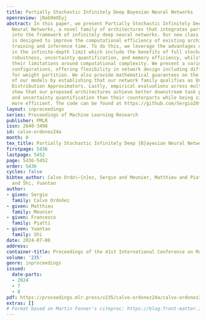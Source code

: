 ```yaml
---
title: Partially Stochastic Infinitely Deep Bayesian Neural Networks
openreview: jNab9mXEyj
abstract: In this paper, we present Partially Stochastic Infinitely Deep Bayesian
  Neural Networks, a novel family of architectures that integrates partial stochasticity
  into the framework of infinitely deep neural networks. Our new class of architectures
  is designed to improve the computational efficiency of existing architectures at
  training and inference time. To do this, we leverage the advantages of partial stochasticity
  in the infinite-depth limit which include the benefits of full stochasticity e.g.
  robustness, uncertainty quantification, and memory efficiency, whilst improving
  their limitations around computational complexity. We present a variety of architectural
  configurations, offering flexibility in network design including different methods
  for weight partition. We also provide mathematical guarantees on the expressivity
  of our models by establishing that our network family qualifies as Universal Conditional
  Distribution Approximators. Lastly, empirical evaluations across multiple tasks
  show that our proposed architectures achieve better downstream task performance
  and uncertainty quantification than their counterparts while being significantly
  more efficient. The code can be found at https://github.com/Sergio20f/part_stoch_inf_deep
layout: inproceedings
series: Proceedings of Machine Learning Research
publisher: PMLR
issn: 2640-3498
id: calvo-ordonez24a
month: 0
tex_title: Partially Stochastic Infinitely Deep {B}ayesian Neural Networks
firstpage: 5436
lastpage: 5452
page: 5436-5452
order: 5436
cycles: false
bibtex_author: Calvo Ordo\~{n}ez, Sergio and Meunier, Matthieu and Piatti, Francesco
  and Shi, Yuantao
author:
- given: Sergio
  family: Calvo Ordoñez
- given: Matthieu
  family: Meunier
- given: Francesco
  family: Piatti
- given: Yuantao
  family: Shi
date: 2024-07-08
address:
container-title: Proceedings of the 41st International Conference on Machine Learning
volume: '235'
genre: inproceedings
issued:
  date-parts:
  - 2024
  - 7
  - 8
pdf: https://proceedings.mlr.press/v235/calvo-ordonez24a/calvo-ordonez24a.pdf
extras: []
# Format based on Martin Fenner's citeproc: https://blog.front-matter.io/posts/citeproc-yaml-for-bibliographies/
---
```

